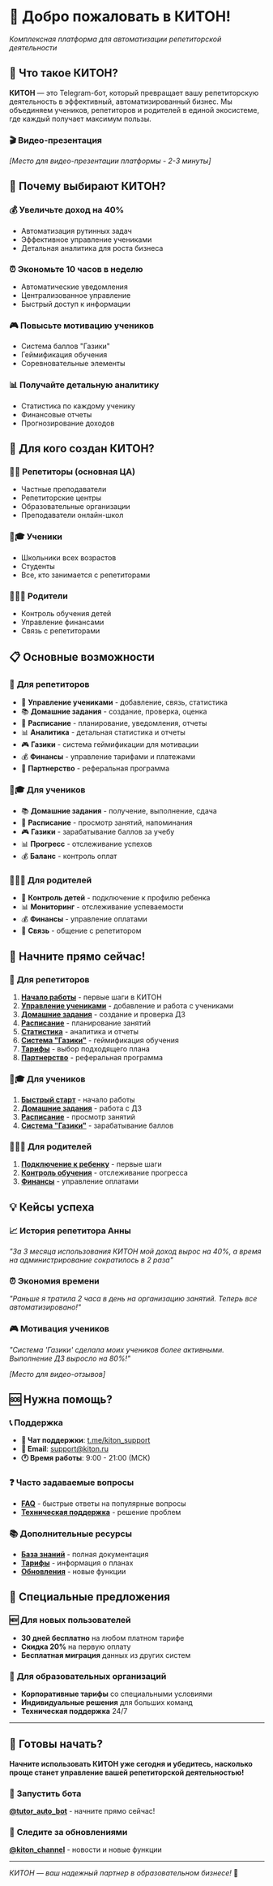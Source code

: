# 🚀 Добро пожаловать в КИТОН! 

*Комплексная платформа для автоматизации репетиторской деятельности*

## 🎯 Что такое КИТОН?

**КИТОН** — это Telegram-бот, который превращает вашу репетиторскую деятельность в эффективный, автоматизированный бизнес. Мы объединяем учеников, репетиторов и родителей в единой экосистеме, где каждый получает максимум пользы.

### 🎬 Видео-презентация
*[Место для видео-презентации платформы - 2-3 минуты]*

## 🚀 Почему выбирают КИТОН?

### 💰 **Увеличьте доход на 40%**
- Автоматизация рутинных задач
- Эффективное управление учениками
- Детальная аналитика для роста бизнеса

### ⏰ **Экономьте 10 часов в неделю**
- Автоматические уведомления
- Централизованное управление
- Быстрый доступ к информации

### 🎮 **Повысьте мотивацию учеников**
- Система баллов "Газики"
- Геймификация обучения
- Соревновательные элементы

### 📊 **Получайте детальную аналитику**
- Статистика по каждому ученику
- Финансовые отчеты
- Прогнозирование доходов

## 👥 Для кого создан КИТОН?

### 👨🏫 **Репетиторы** (основная ЦА)
- Частные преподаватели
- Репетиторские центры
- Образовательные организации
- Преподаватели онлайн-школ

### 👨🎓 **Ученики**
- Школьники всех возрастов
- Студенты
- Все, кто занимается с репетиторами

### 👨‍👩‍👧 **Родители**
- Контроль обучения детей
- Управление финансами
- Связь с репетиторами

## 📋 Основные возможности

### 🎯 **Для репетиторов**
- 👥 **Управление учениками** - добавление, связь, статистика
- 📚 **Домашние задания** - создание, проверка, оценка
- 📅 **Расписание** - планирование, уведомления, отчеты
- 📊 **Аналитика** - детальная статистика и отчеты
- 🎮 **Газики** - система геймификации для мотивации
- 💰 **Финансы** - управление тарифами и платежами
- 🤝 **Партнерство** - реферальная программа

### 👨🎓 **Для учеников**
- 📚 **Домашние задания** - получение, выполнение, сдача
- 📅 **Расписание** - просмотр занятий, напоминания
- 🎮 **Газики** - зарабатывание баллов за учебу
- 📊 **Прогресс** - отслеживание успехов
- 💰 **Баланс** - контроль оплат

### 👨‍👩‍👧 **Для родителей**
- 👶 **Контроль детей** - подключение к профилю ребенка
- 📊 **Мониторинг** - отслеживание успеваемости
- 💰 **Финансы** - управление оплатами
- 💬 **Связь** - общение с репетитором

## 🎯 Начните прямо сейчас!

### 🚀 **Для репетиторов**
1. **[Начало работы](tutor/start.md)** - первые шаги в КИТОН
2. **[Управление учениками](tutor/students.md)** - добавление и работа с учениками
3. **[Домашние задания](tutor/homework.md)** - создание и проверка ДЗ
4. **[Расписание](tutor/schedule.md)** - планирование занятий
5. **[Статистика](tutor/statistics.md)** - аналитика и отчеты
6. **[Система "Газики"](tutor/gamification.md)** - геймификация обучения
7. **[Тарифы](tutor/tariffs.md)** - выбор подходящего плана
8. **[Партнерство](tutor/partnership.md)** - реферальная программа

### 👨🎓 **Для учеников**
1. **[Быстрый старт](student/start.md)** - начало работы
2. **[Домашние задания](student/homework.md)** - работа с ДЗ
3. **[Расписание](student/schedule.md)** - просмотр занятий
4. **[Система "Газики"](student/gamification.md)** - зарабатывание баллов

### 👨‍👩‍👧 **Для родителей**
1. **[Подключение к ребенку](parent/connect.md)** - первые шаги
2. **[Контроль обучения](parent/monitoring.md)** - отслеживание прогресса
3. **[Финансы](parent/finances.md)** - управление оплатами

## 💡 Кейсы успеха

### 📈 **История репетитора Анны**
*"За 3 месяца использования КИТОН мой доход вырос на 40%, а время на администрирование сократилось в 2 раза"*

### ⏰ **Экономия времени**
*"Раньше я тратила 2 часа в день на организацию занятий. Теперь все автоматизировано!"*

### 🎮 **Мотивация учеников**
*"Система 'Газики' сделала моих учеников более активными. Выполнение ДЗ выросло на 80%!"*

*[Место для видео-отзывов]*

## 🆘 Нужна помощь?

### 📞 **Поддержка**
- **💬 Чат поддержки**: [t.me/kiton_support](https://t.me/kiton_support)
- **📧 Email**: support@kiton.ru
- **🕐 Время работы**: 9:00 - 21:00 (МСК)

### ❓ **Часто задаваемые вопросы**
- **[FAQ](faq.md)** - быстрые ответы на популярные вопросы
- **[Техническая поддержка](support.md)** - решение проблем

### 📚 **Дополнительные ресурсы**
- **[База знаний](knowledge-base.md)** - полная документация
- **[Тарифы](tariffs.md)** - информация о планах
- **[Обновления](updates.md)** - новые функции

## 🎁 Специальные предложения

### 🆕 **Для новых пользователей**
- **30 дней бесплатно** на любом платном тарифе
- **Скидка 20%** на первую оплату
- **Бесплатная миграция** данных из других систем

### 🏢 **Для образовательных организаций**
- **Корпоративные тарифы** со специальными условиями
- **Индивидуальные решения** для больших команд
- **Техническая поддержка** 24/7

---

## 🚀 Готовы начать?

**Начните использовать КИТОН уже сегодня и убедитесь, насколько проще станет управление вашей репетиторской деятельностью!**

### 🤖 **Запустить бота**
[**@tutor_auto_bot**](https://t.me/tutor_auto_bot) - начните прямо сейчас!

### 📢 **Следите за обновлениями**
[**@kiton_channel**](https://t.me/kiton_channel) - новости и новые функции

---

*КИТОН — ваш надежный партнер в образовательном бизнесе!* 🌟
